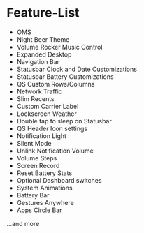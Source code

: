 # Feature-List

- OMS
- Night Beer Theme
- Volume Rocker Music Control
- Expanded Desktop
- Navigation Bar
- Statusbar Clock and Date Customizations
- Statusbar Battery Customizations
- QS Custom Rows/Columns
- Network Traffic
- Slim Recents
- Custom Carrier Label
- Lockscreen Weather
- Double tap to sleep on Statusbar
- QS Header Icon settings
- Notification Light
- Silent Mode
- Unlink Notification Volume
- Volume Steps
- Screen Record
- Reset Battery Stats
- Optional Dashboard switches
- System Animations
- Battery Bar
- Gestures Anywhere
- Apps Circle Bar

...and more
